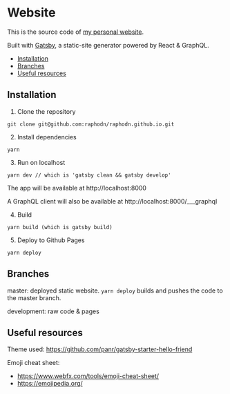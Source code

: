 # Website

This is the source code of [my personal website](https://raphodn.github.io/).

Built with [Gatsby](https://www.gatsbyjs.org/), a static-site generator powered by React & GraphQL.

<!-- START doctoc generated TOC please keep comment here to allow auto update -->
<!-- DON'T EDIT THIS SECTION, INSTEAD RE-RUN doctoc TO UPDATE -->


- [Installation](#installation)
- [Branches](#branches)
- [Useful resources](#useful-resources)

<!-- END doctoc generated TOC please keep comment here to allow auto update -->

## Installation

1. Clone the repository

  ```
  git clone git@github.com:raphodn/raphodn.github.io.git
  ```

2. Install dependencies

  ```
  yarn
  ```

3. Run on localhost

  ```
  yarn dev // which is 'gatsby clean && gatsby develop'
  ```

  The app will be available at http://localhost:8000

  A GraphQL client will also be available at http://localhost:8000/___graphql

4. Build

  ```
  yarn build (which is gatsby build)
  ```

5. Deploy to Github Pages

  ```
  yarn deploy
  ```

## Branches

master: deployed static website. `yarn deploy` builds and pushes the code to the master branch.

development: raw code & pages

## Useful resources

Theme used: https://github.com/panr/gatsby-starter-hello-friend

Emoji cheat sheet:
- https://www.webfx.com/tools/emoji-cheat-sheet/
- https://emojipedia.org/
